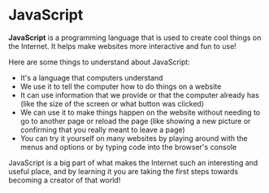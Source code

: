 # JavaScript

**JavaScript** is a programming language that is used to create cool things on the Internet. It helps make websites more interactive and fun to use!

Here are some things to understand about JavaScript:

- It's a language that computers understand
- We use it to tell the computer how to do things on a website
- It can use information that we provide or that the computer already has (like the size of the screen or what button was clicked)
- We can use it to make things happen on the website without needing to go to another page or reload the page (like showing a new picture or confirming that you really meant to leave a page)
- You can try it yourself on many websites by playing around with the menus and options or by typing code into the browser's console

JavaScript is a big part of what makes the Internet such an interesting and useful place, and by learning it you are taking the first steps towards becoming a creator of that world!
